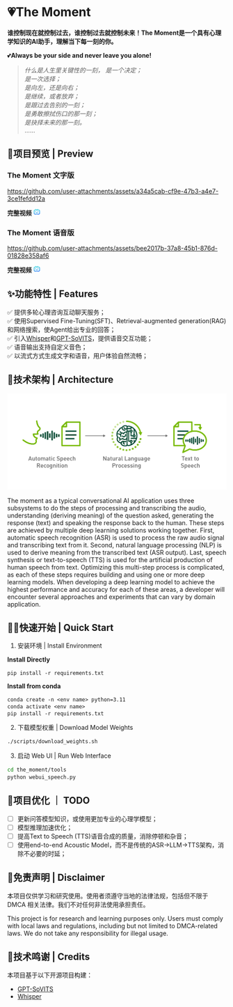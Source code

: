 # 💗The Moment
**谁控制现在就控制过去，谁控制过去就控制未来！The Moment是一个具有心理学知识的AI助手，理解当下每一刻的你。**  

💕**Always be your side and never leave you alone!**

>_什么是人生里关键性的一刻，_
_是一个决定；_  
_是一次选择；_  
_是向左，还是向右；_  
_是继续，或者放弃；_  
_是跟过去告别的一刻；_  
_是勇敢擦拭伤口的那一刻；_  
_是抉择未来的那一刻。_  
......

## 🚀项目预览 | Preview
### The Moment 文字版 

https://github.com/user-attachments/assets/a34a5cab-cf9e-47b3-a4e7-3ce1fefdd12a

**完整视频** [![完整演示](/assets/icon.png)](https://www.bilibili.com/video/BV1oY43zCE5x/?share_source=copy_web&vd_source=f27af9aa2b0a1efe2d357b9f461ba958)

### The Moment 语音版

https://github.com/user-attachments/assets/bee2017b-37a8-45b1-876d-01828e358af6

**完整视频** [![完整演示](/assets/icon.png)](https://www.bilibili.com/video/BV1oY43zCEQK/?share_source=copy_web&vd_source=f27af9aa2b0a1efe2d357b9f461ba958)

## ✨功能特性 | Features
✅ 提供多轮心理咨询互动聊天服务；   
✅ 使用Supervised Fine-Tuning(SFT)、Retrieval-augmented generation(RAG)和网络搜索，使Agent给出专业的回答；   
✅ 引入[Whisper](https://github.com/openai/whisper)和[GPT-SoVITS](https://github.com/RVC-Boss/GPT-SoVITS)，提供语音交互功能；  
✅ 语音输出支持自定义音色；  
✅ 以流式方式生成文字和语音，用户体验自然流畅；

## 🏰技术架构 | Architecture

![工程架构图](/assets/the_moment_workflow.png)

The moment as a typical conversational AI application uses three subsystems to do the steps of processing and transcribing the audio, understanding (deriving meaning) of the question asked, generating the response (text) and speaking the response back to the human. These steps are achieved by multiple deep learning solutions working together. First, automatic speech recognition (ASR) is used to process the raw audio signal and transcribing text from it. Second, natural language processing (NLP) is used to derive meaning from the transcribed text (ASR output). Last, speech synthesis or text-to-speech (TTS) is used for the artificial production of human speech from text. Optimizing this multi-step process is complicated, as each of these steps requires building and using one or more deep learning models. When developing a deep learning model to achieve the highest performance and accuracy for each of these areas, a developer will encounter several approaches and experiments that can vary by domain application.

## 👨‍💻快速开始 | Quick Start

1. 安装环境 | Install Environment

**Install Directly**

```text
pip install -r requirements.txt
```

**Install from conda**

```text
conda create -n <env name> python=3.11
conda activate <env name>
pip install -r requirements.txt
```

2. 下载模型权重 | Download Model Weights
```bash
./scripts/download_weights.sh
```
3. 启动 Web UI | Run Web Interface
```bash
cd the_moment/tools
python webui_speech.py
```

## 💎项目优化 ｜ TODO
- [ ] 更新问答模型知识，或使用更加专业的心理学模型；
- [ ] 模型推理加速优化；
- [ ] 提高Text to Speech (TTS)语音合成的质量，消除停顿和杂音；
- [ ] 使用end-to-end Acoustic Model，而不是传统的ASR->LLM->TTS架构，消除不必要的时延；

## 🙌免责声明 | Disclaimer

本项目仅供学习和研究使用。使用者须遵守当地的法律法规，包括但不限于 DMCA 相关法律。我们不对任何非法使用承担责任。

This project is for research and learning purposes only. Users must comply with local laws and regulations, including but not limited to DMCA-related laws. We do not take any responsibility for illegal usage.

## 🙇技术鸣谢 | Credits

本项目基于以下开源项目构建：

- [GPT-SoVITS](https://github.com/RVC-Boss/GPT-SoVITS)
- [Whisper](https://github.com/openai/whisper)
